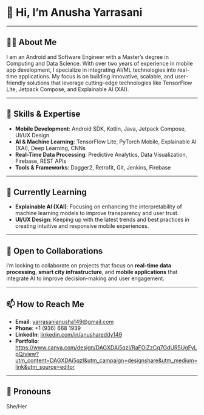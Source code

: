 # 👋 Hi, I’m Anusha Yarrasani

---

## 👩‍💻 About Me  
I am an Android and Software Engineer with a Master’s degree in Computing and Data Science. With over two years of experience in mobile app development, I specialize in integrating AI/ML technologies into real-time applications. My focus is on building innovative, scalable, and user-friendly solutions that leverage cutting-edge technologies like TensorFlow Lite, Jetpack Compose, and Explainable AI (XAI).

---

## 🔧 Skills & Expertise  
- **Mobile Development**: Android SDK, Kotlin, Java, Jetpack Compose, UI/UX Design  
- **AI & Machine Learning**: TensorFlow Lite, PyTorch Mobile, Explainable AI (XAI), Deep Learning, CNNs  
- **Real-Time Data Processing**: Predictive Analytics, Data Visualization, Firebase, REST APIs  
- **Tools & Frameworks**: Dagger2, Retrofit, Git, Jenkins, Firebase  

---

## 🌱 Currently Learning  
- **Explainable AI (XAI)**: Focusing on enhancing the interpretability of machine learning models to improve transparency and user trust.  
- **UI/UX Design**: Keeping up with the latest trends and best practices in creating intuitive and responsive mobile experiences.

---

## 💼 Open to Collaborations  
I’m looking to collaborate on projects that focus on **real-time data processing**, **smart city infrastructure**, and **mobile applications** that integrate AI to improve decision-making and user engagement.

---

## 📫 How to Reach Me  
- **Email**: [yarrasanianusha149@gmail.com](mailto:yarrasanianusha149@gmail.com)  
- **Phone**: +1 (936) 668 1939  
- **LinkedIn**: [linkedin.com/in/anushareddy149](https://www.linkedin.com/in/anushareddy149/)  
- **Portfolio**: [https://www.canva.com/design/DAGXDAi5qzI/RaFOiZzCq7GdUR5UgFyLpQ/view?utm_content=DAGXDAi5qzI&utm_campaign=designshare&utm_medium=link&utm_source=editor 
](https://anushayarrasani.my.canva.site/anusha-yarrasani)
---

## 💬 Pronouns  
She/Her
